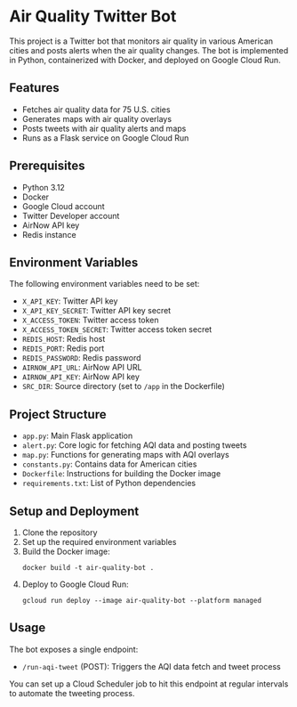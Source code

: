 # Air Quality Twitter Bot

This project is a Twitter bot that monitors air quality in various American cities and posts alerts when the air quality changes. The bot is implemented in Python, containerized with Docker, and deployed on Google Cloud Run.

## Features

- Fetches air quality data for 75 U.S. cities
- Generates maps with air quality overlays
- Posts tweets with air quality alerts and maps
- Runs as a Flask service on Google Cloud Run

## Prerequisites

- Python 3.12
- Docker
- Google Cloud account
- Twitter Developer account
- AirNow API key
- Redis instance

## Environment Variables

The following environment variables need to be set:

- `X_API_KEY`: Twitter API key
- `X_API_KEY_SECRET`: Twitter API key secret
- `X_ACCESS_TOKEN`: Twitter access token
- `X_ACCESS_TOKEN_SECRET`: Twitter access token secret
- `REDIS_HOST`: Redis host
- `REDIS_PORT`: Redis port
- `REDIS_PASSWORD`: Redis password
- `AIRNOW_API_URL`: AirNow API URL
- `AIRNOW_API_KEY`: AirNow API key
- `SRC_DIR`: Source directory (set to `/app` in the Dockerfile)

## Project Structure

- `app.py`: Main Flask application
- `alert.py`: Core logic for fetching AQI data and posting tweets
- `map.py`: Functions for generating maps with AQI overlays
- `constants.py`: Contains data for American cities
- `Dockerfile`: Instructions for building the Docker image
- `requirements.txt`: List of Python dependencies

## Setup and Deployment

1. Clone the repository
2. Set up the required environment variables
3. Build the Docker image:
   ```
   docker build -t air-quality-bot .
   ```
4. Deploy to Google Cloud Run:
   ```
   gcloud run deploy --image air-quality-bot --platform managed
   ```

## Usage

The bot exposes a single endpoint:

- `/run-aqi-tweet` (POST): Triggers the AQI data fetch and tweet process

You can set up a Cloud Scheduler job to hit this endpoint at regular intervals to automate the tweeting process.
